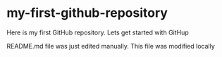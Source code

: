 # my-first-github-repository
Here is my first GitHub repository. Lets get started with GitHup

README.md file was just edited manually. This file was modified locally
